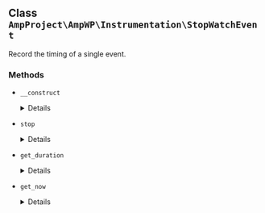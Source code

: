 ## Class `AmpProject\AmpWP\Instrumentation\StopWatchEvent`

Record the timing of a single event.

### Methods
* `__construct`

	<details>

	```php
	public __construct()
	```

	StopWatchEvent constructor.


	</details>
* `stop`

	<details>

	```php
	public stop()
	```

	Stop the event.


	</details>
* `get_duration`

	<details>

	```php
	public get_duration()
	```

	Get the duration of the event in milliseconds.


	</details>
* `get_now`

	<details>

	```php
	private get_now()
	```

	Get the current time in milliseconds.


	</details>
